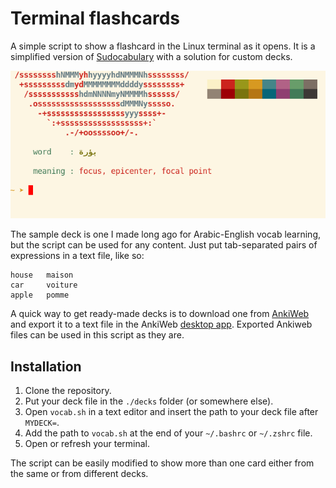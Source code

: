 # Terminal flashcards

A simple script to show a flashcard in the Linux terminal as it opens. It is a simplified version of [Sudocabulary](https://github.com/badarsh2/Sudocabulary) with a solution for custom decks.

![](screenshot.png)

The sample deck is one I made long ago for Arabic-English vocab learning, but the script can be used for any content. Just put tab-separated pairs of expressions in a text file, like so:

```
house   maison
car     voiture
apple   pomme
```

A quick way to get ready-made decks is to download one from [AnkiWeb](https://ankiweb.net/shared/decks/) and export it to a text file in the AnkiWeb [desktop app](https://apps.ankiweb.net). Exported Ankiweb files can be used in this script as they are. 

## Installation

1) Clone the repository.
2) Put your deck file in the `./decks` folder (or somewhere else).
3) Open `vocab.sh` in a text editor and insert the path to your deck file after `MYDECK=`.
4) Add the path to `vocab.sh` at the end of your `~/.bashrc` or `~/.zshrc` file.
5) Open or refresh your terminal.

The script can be easily modified to show more than one card either from the same or from different decks.






